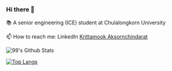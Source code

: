 ### Hi there 👋

<!--
**birdglove2/birdglove2** is a ✨ _special_ ✨ repository because its `README.md` (this file) appears on your GitHub profile.

Here are some ideas to get you started:

- 🔭 I’m currently working on ...
- 🌱 I’m currently learning ...
- 👯 I’m looking to collaborate on ...
- 🤔 I’m looking for help with ...
- 💬 Ask me about ...
- 📫 How to reach me: ...
- 😄 Pronouns: ...
- ⚡ Fun fact: ...
-->

📚 A senior engineering (ICE) student at Chulalongkorn University


📫 How to reach me: LinkedIn [Krittamook Aksornchindarat](https://www.linkedin.com/in/krittamook-aksornchindarat-324809202/)

<!-- ![Anurag's GitHub stats](https://github-readme-stats.vercel.app/api?username=birdglove2&show_icons=true&count_private=true&theme=highcontrast) -->

![99's Github Stats](https://github-readme-stats.vercel.app/api?username=birdglove2&show_icons&bg_color=40,2a0e6a,6055ad,7cbde3,e7a6f5,fdf2ff&title_color=000&text_color=000)


<!-- [![Readme Card](https://github-readme-stats.vercel.app/api/pin/?username=birdglove2&repo=Pok-Deng-Game)](https://github.com/birdglove2/Pok-Deng-Game) -->

[![Top Langs](https://github-readme-stats.vercel.app/api/top-langs/?username=birdglove2&langs_count=5&layout=compact)](https://github.com/anuraghazra/github-readme-stats)


